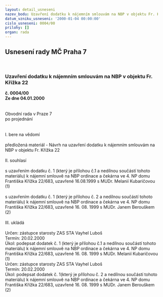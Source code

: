 ```yaml
---
layout: detail_usneseni
nazev_bodu: Uzavření dodatku k nájemním smlouvám na NBP v objektu Fr. Křížka 22
datum_vzniku_usneseni: '2000-01-04 00:00:00'
cislo_usneseni: 0004/00
prilohy: []
organ: rada
---
```

<div id="ucUsn_pList" class="usn">
	<span><h2>Usnesení rady MČ Praha 7 </h2>
<br></span><div class="standBody">
<span><h3>Uzavření dodatku k nájemním smlouvám na NBP v objektu Fr. Křížka 22</h3></span><div class="center">
		<strong>č. 0004/00</strong><br>
	</div>
<div class="center">
		<strong>Ze dne 04.01.2000</strong><br><br>
	</div>
<br>Obvodní rada v Praze 7<br>po projednání<br><br><br>I.	bere na vědomí<br><br> předložená materiál - Návrh na uzavření dodatku k nájemním smlouvám na NBP v objektu Fr. Křížka 22<br><br>II.	souhlasí <br><br>s uzavřením dodatku č. 1 (který je přílohou č.1 a nedílnou součástí tohoto materiálu) k nájemní smlouvě na NBP  ordinace a čekárna ve 4. NP domu Františka Křížka 22/683, uzavřené 16.08.1999 s MUDr. Melanií Kubaričovou (1)<br>  <br>s uzavřením dodatku č. 1 (který je přílohou č. 2 a nedílnou součástí tohoto materiálu) k nájemní smlouvě na NBP  ordinace a čekárna ve 4. NP domu Františka Křížka 22/683, uzavřené 16. 08. 1999 s MUDr. Janem Berouškem (2)<br><br>III.	ukládá <br><br> Určen:	zástupce starosty	ZAS STA Vayhel Luboš<br>Termín: 20.02.2000<br>Úkol:	podepsat dodatek č. 1 (který je přílohou č.1 a nedílnou součástí tohoto materiálu) k nájemní smlouvě na NBP  ordinace a čekárna ve 4. NP domu Františka Křížka 22/683, uzavřené 16. 08. 1999 s MUDr. Melanií Kubaričovou (1)<br>  Určen:	zástupce starosty	ZAS STA Vayhel Luboš<br>Termín: 20.02.2000<br>Úkol:	podepsat dodatek č. 1(který je přílohou č. 2 a nedílnou součástí tohoto materiálu) k nájemní smlouvě na NBP  ordinace a čekárna ve 4. NP domu Františka Křížka 22/683, uzavřené 16. 08. 1999 s MUDr. Janem Berouškem (2)<br>
</div>
</div>